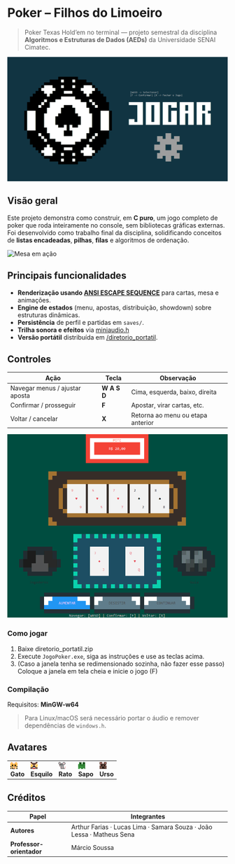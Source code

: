 # Poker – Filhos do Limoeiro

> Poker Texas Hold’em no terminal — projeto semestral da disciplina **Algoritmos e Estruturas de Dados (AEDs)** da Universidade SENAI Cimatec.

![Menu principal](media_README/Camada_1.png)

## Visão geral
Este projeto demonstra como construir, em **C puro**, um jogo completo de poker que roda inteiramente no console, sem bibliotecas gráficas externas.  
Foi desenvolvido como trabalho final da disciplina, solidificando conceitos de **listas encadeadas**, **pilhas**, **filas** e algoritmos de ordenação.

![Mesa em ação](media_README/gameplay.gif)  

## Principais funcionalidades
- **Renderização usando [ANSI ESCAPE SEQUENCE](https://gist.github.com/fnky/458719343aabd01cfb17a3a4f7296797)** para cartas, mesa e animações.  
- **Engine de estados** (menu, apostas, distribuição, showdown) sobre estruturas dinâmicas.  
- **Persistência** de perfil e partidas em `saves/`.  
- **Trilha sonora e efeitos** via [miniaudio.h](https://github.com/mackron/miniaudio)  
- **Versão portátil** distribuída em [/diretorio_portatil](https://github.com/MatheusSena02/Poker_Filhos_do_Limoeiro/tree/main/diretorio_portatil).  

## Controles
| Ação                           | Tecla       | Observação                                  |
|-------------------------------|------------|---------------------------------------------|
| Navegar menus / ajustar aposta| **W A S D**| Cima, esquerda, baixo, direita              |
| Confirmar / prosseguir        | **F**      | Apostar, virar cartas, etc.                 |
| Voltar / cancelar             | **X**      | Retorna ao menu ou etapa anterior           |

![Mesa estática](media_README/mesa.png)

### Como jogar
1. Baixe diretorio_portatil.zip
2. Execute `JogoPoker.exe`, siga as instruções e use as teclas acima.  
3. (Caso a janela tenha se redimensionado sozinha, não fazer esse passo)
Coloque a janela em tela cheia e inicie o jogo (F)
### Compilação
Requisitos: **MinGW-w64**
> Para Linux/macOS será necessário portar o áudio e remover dependências de `windows.h`.

## Avatares
| | | | | |
|---|---|---|---|---|
| ![](media_README/gato-ganhador.png)<br/>**Gato** | ![](media_README/esquilo-ganhador.png)<br/>**Esquilo** | ![](media_README/rato-vitorioso.png)<br/>**Rato** | ![](media_README/sapo-vitorioso.png)<br/>**Sapo** | ![](media_README/urso-ganhador.png)<br/>**Urso** |

## Créditos
| Papel                    | Integrantes                                                               |
|--------------------------|---------------------------------------------------------------------------|
| **Autores**              | Arthur Farias · Lucas Lima · Samara Souza · João Lessa · Matheus Sena     |
| **Professor-orientador** | Márcio Soussa                                                             |
